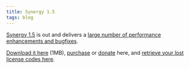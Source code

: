 ```yaml
---
title: Synergy 1.5
tags: blog
---
```


[Synergy 1.5](http://wincent.com/a/products/synergy-classic/) is out and delivers a [large number of performance enhancements and bugfixes](http://wincent.com/a/products/synergy-classic/history/).

[Download it here](http://wincent.com/download.php?item=Synergy.dmg) (1MB), [purchase](https://secure.wincent.com/a/products/synergy-classic/purchase/) or [donate](https://secure.wincent.com/a/products/synergy-classic/donate/) here, and [retrieve your lost license codes here](https://secure.wincent.com/a/support/registration/).
